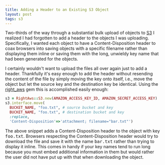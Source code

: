 ```yaml
---
title: Adding a Header to an Existing S3 Object
layout: post
tags: s3
---
```


Two-thirds of the way through a substantial bulk upload of objects to
[S3](http://aws.amazon.com/s3) I realized I had forgotten to add a
header to the objects I was uploading. Specifically, I wanted each
object to have a Content-Disposition header to coax browsers into saving
objects with a specific filename rather than displaying them inline or
saving them with the long, unwieldy key name that had been generated for
the objects.

I certainly wouldn't want to upload the files all over again just to add
a header. Thankfully it's easy enough to add the header without
resending the content of the file by simply moving the key onto itself,
i.e., move the object but let the source key and the destination key be
identical. Using the
[right_aws](http://github.com/rightscale/right_aws) gem this is
accomplished easily enough:

```ruby
s3 = RightAws::S3.new(AMAZON_ACCESS_KEY_ID, AMAZON_SECRET_ACCESS_KEY)
s3.interface.move(
  BUCKET_NAME, "foo.txt", # source bucket and key
  BUCKET_NAME, "foo.txt", # destination bucket and key
  :replace,
  'Content-Disposition'=>'attachment; filename="bar.txt"')
```

The above snippet adds a Content-Disposition header to the object with
key <tt>foo.txt</tt>. Browsers respecting the Content-Disposition
header would try to download the file and save it with the name
<tt>bar.txt</tt> rather than trying to display it inline. This comes
in handy if your key names tend to run long because you must embed
additional information in them but would rather the user did not have
put up with that when downloading the object.

